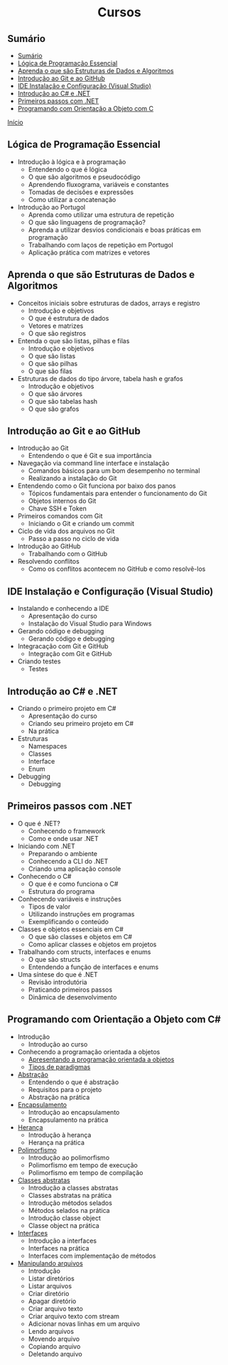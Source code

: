 <h1 align = "center">Cursos</h1>

## Sumário
- [Sumário](#sumário)
- [Lógica de Programação Essencial](#lógica-de-programação-essencial)
- [Aprenda o que são Estruturas de Dados e Algoritmos](#aprenda-o-que-são-estruturas-de-dados-e-algoritmos)
- [Introdução ao Git e ao GitHub](#introdução-ao-git-e-ao-github)
- [IDE Instalação e Configuração (Visual Studio)](#ide-instalação-e-configuração-visual-studio)
- [Introdução ao C# e .NET](#introdução-ao-c-e-net)
- [Primeiros passos com .NET](#primeiros-passos-com-net)
- [Programando com Orientação a Objeto com C](#programando-com-orientação-a-objeto-com-c)

[Início](../README.md)

## Lógica de Programação Essencial
- Introdução à lógica e à programação
  - Entendendo o que é lógica
  - O que são algoritmos e pseudocódigo
  - Aprendendo fluxograma, variáveis e constantes
  - Tomadas de decisões e expressões
  - Como utilizar a concatenação
- Introdução ao Portugol
  - Aprenda como utilizar uma estrutura de repetição
  - O que são linguagens de programação?
  - Aprenda a utilizar desvios condicionais e boas práticas em programação
  - Trabalhando com laços de repetição em Portugol
  - Aplicação prática com matrizes e vetores

## Aprenda o que são Estruturas de Dados e Algoritmos
- Conceitos iniciais sobre estruturas de dados, arrays e registro
  - Introdução e objetivos
  - O que é estrutura de dados
  - Vetores e matrizes
  - O que são registros
- Entenda o que são listas, pilhas e filas
  - Introdução e objetivos
  - O que são listas
  - O que são pilhas
  - O que são filas
- Estruturas de dados do tipo árvore, tabela hash e grafos
  - Introdução e objetivos
  - O que são árvores
  - O que são tabelas hash
  - O que são grafos

## Introdução ao Git e ao GitHub
- Introdução ao Git
  - Entendendo o que é Git e sua importância
- Navegação via command line interface e instalação
  - Comandos básicos para um bom desempenho no terminal
  - Realizando a instalação do Git
- Entendendo como o Git funciona por baixo dos panos
  - Tópicos fundamentais para entender o funcionamento do Git
  - Objetos internos do Git
  - Chave SSH e Token
- Primeiros comandos com Git
  - Iniciando o Git e criando um commit
- Ciclo de vida dos arquivos no Git
  - Passo a passo no ciclo de vida
- Introdução ao GitHub
  - Trabalhando com o GitHub
- Resolvendo conflitos
  - Como os conflitos acontecem no GitHub e como resolvê-los

## IDE Instalação e Configuração (Visual Studio)
- Instalando e conhecendo a IDE
  - Apresentação do curso
  - Instalação do Visual Studio para Windows
- Gerando código e debugging
  - Gerando código e debugging
- Integracação com Git e GitHub
  - Integração com Git e GitHub
- Criando testes
  - Testes

## Introdução ao C# e .NET
- Criando o primeiro projeto em C#
  - Apresentação do curso
  - Criando seu primeiro projeto em C#
  - Na prática
- Estruturas
  - Namespaces
  - Classes
  - Interface
  - Enum
- Debugging
  - Debugging

## Primeiros passos com .NET
- O que é .NET?
  - Conhecendo o framework
  - Como e onde usar .NET
- Iniciando com .NET
  - Preparando o ambiente
  - Conhecendo a CLI do .NET
  - Criando uma aplicação console
- Conhecendo o C#
  - O que é e como funciona o C#
  - Estrutura do programa
- Conhecendo variáveis e instruções
  - Tipos de valor
  - Utilizando instruções em programas
  - Exemplificando o conteúdo
- Classes e objetos essenciais em C#
  - O que são classes e objetos em C#
  - Como aplicar classes e objetos em projetos
- Trabalhando com structs, interfaces e enums
  - O que são structs
  - Entendendo a função de interfaces e enums
- Uma síntese do que é .NET
  - Revisão introdutória
  - Praticando primeiros passos
  - Dinâmica de desenvolvimento

## Programando com Orientação a Objeto com C#
- Introdução
  - Introdução ao curso
- Conhecendo a programação orientada a objetos
  - [Apresentando a programação orientada a objetos](notas/POO.md#poo)
  - [Tipos de paradigmas](notas/ProgrammingParadigms.md)
- [Abstração](notas/POO.md#1-abstração)
  - Entendendo o que é abstração
  - Requisitos para o projeto
  - Abstração na prática
- [Encapsulamento](notas/POO.md#2-encapsulamento)
  - Introdução ao encapsulamento
  - Encapsulamento na prática
- [Herança](notas/POO.md#3-herança)
  - Introdução à herança
  - Herança na prática
- [Polimorfismo](notas/POO.md#4-polimorfismo)
  - Introdução ao polimorfismo
  - Polimorfismo em tempo de execução
  - Polimorfismo em tempo de compilação
- [Classes abstratas](notas/AbstractAndSealedClasses.md)
  - Introdução a classes abstratas
  - Classes abstratas na prática
  - Introdução métodos selados
  - Métodos selados na prática
  - Introdução classe object
  - Classe object na prática
- [Interfaces](notas/Interfaces.md)
  - Introdução a interfaces
  - Interfaces na prática
  - Interfaces com implementação de métodos
- [Manipulando arquivos](notas/DirectoriesAndFiles.md)
  - Introdução
  - Listar diretórios
  - Listar arquivos
  - Criar diretório
  - Apagar diretório
  - Criar arquivo texto
  - Criar arquivo texto com stream
  - Adicionar novas linhas em um arquivo
  - Lendo arquivos
  - Movendo arquivo
  - Copiando arquivo
  - Deletando arquivo

